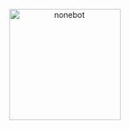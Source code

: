 <p align="center">
  <a><img src="[https://nonebot.dev/logo.png](https://github.com/ChiYuKe/ONI-Kanimal_GUI/blob/main/Assets/hqbase.png)https://github.com/ChiYuKe/ONI-Kanimal_GUI/blob/main/Assets/hqbase.png" width="200" height="200" alt="nonebot"></a>
</p>
